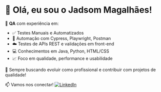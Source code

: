 # 👋 Olá, eu sou o Jadsom Magalhães!

🎯 **QA** com experiência em:
- ✅ Testes Manuais e Automatizados
- 🧪 Automação com Cypress, Playwright, Postman
- ☁️ Testes de APIs REST e validações em front-end
- 💻 Conhecimentos em Java, Python, HTML/CSS
- 📈 Foco em qualidade, performance e usabilidade

🚀 Sempre buscando evoluir como profissional e contribuir com projetos de qualidade!

📫 Vamos nos conectar!
[![LinkedIn](https://img.shields.io/badge/LinkedIn-blue?logo=linkedin&style=flat)](https://www.linkedin.com/in/jadsom-magalhães-0777b6241)
